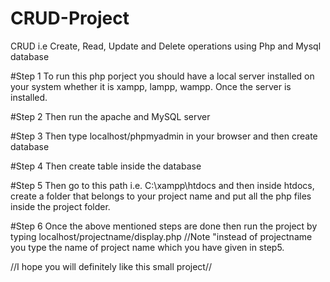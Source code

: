 # CRUD-Project
CRUD i.e Create, Read, Update and Delete operations using Php and Mysql database

#Step 1
To run this php porject you should have a local server installed on your system whether it is xampp, lampp, wampp. Once the server is installed.

#Step 2
Then run the apache and MySQL server

#Step 3
Then type localhost/phpmyadmin in your browser and then create database

#Step 4
Then create table inside the database

#Step 5
Then go to this path i.e. C:\xampp\htdocs and then inside htdocs, create a folder that belongs to your project name and put all the php files inside the project folder.

#Step 6
Once the above mentioned steps are done then run the project by typing localhost/projectname/display.php //Note "instead of projectname you type the name of project name which you
have given in step5.

//I hope you will definitely like this small project//

